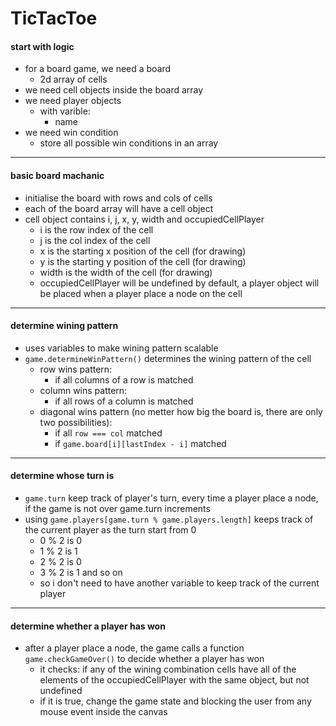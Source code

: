 # TicTacToe
#### start with logic
- for a board game, we need a board
  - 2d array of cells
- we need cell objects inside the board array
- we need player objects
  - with varible:
    - name
- we need win condition
  - store all possible win conditions in an array
---
#### basic board machanic
- initialise the board with rows and cols of cells
- each of the board array will have a cell object
- cell object contains i, j, x, y, width and occupiedCellPlayer
  - i is the row index of the cell
  - j is the col index of the cell
  - x is the starting x position of the cell (for drawing)
  - y is the starting y position of the cell (for drawing)
  - width is the width of the cell (for drawing)
  - occupiedCellPlayer will be undefined by default, a player object will be placed when a player place a node on the cell
---
#### determine wining pattern
- uses variables to make wining pattern scalable
- `game.determineWinPattern()` determines the wining pattern of the cell
  - row wins pattern:
    - if all columns of a row is matched
  - column wins pattern:
    - if all rows of a column is matched
  - diagonal wins pattern (no metter how big the board is, there are only two possibilities):
    - if all `row === col` matched
    - if `game.board[i][lastIndex - i]` matched
---
#### determine whose turn is
- `game.turn` keep track of player's turn, every time a player place a node, if the game is not over game.turn increments
- using `game.players[game.turn % game.players.length]` keeps track of the current player as the turn start from 0
  - 0 % 2 is 0
  - 1 % 2 is 1
  - 2 % 2 is 0
  - 3 % 2 is 1 and so on
  - so i don't need to have another variable to keep track of the current player
---
#### determine whether a player has won
- after a player place a node, the game calls a function `game.checkGameOver()` to decide whether a player has won
  - it checks: if any of the wining combination cells have all of the elements of the occupiedCellPlayer with the same object, but not undefined
  - if it is true, change the game state and blocking the user from any mouse event inside the canvas
